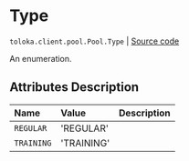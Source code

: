 # Type
`toloka.client.pool.Pool.Type` | [Source code](https://github.com/Toloka/toloka-kit/blob/v1.1.0.post1/src/client/pool/__init__.py#L186)

An enumeration.

## Attributes Description

| Name | Value | Description |
| :------| :-----------| :----------| 
`REGULAR`|'REGULAR'|
`TRAINING`|'TRAINING'|
